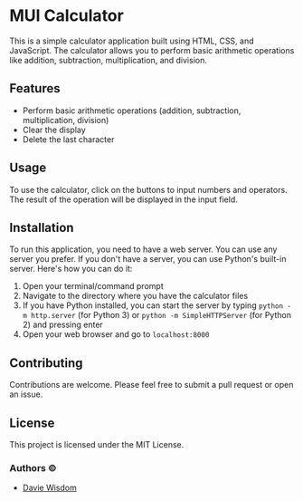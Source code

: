 # MUI Calculator

This is a simple calculator application built using HTML, CSS, and JavaScript. The calculator allows you to perform basic arithmetic operations like addition, subtraction, multiplication, and division.

## Features

- Perform basic arithmetic operations (addition, subtraction, multiplication, division)
- Clear the display
- Delete the last character

## Usage

To use the calculator, click on the buttons to input numbers and operators. The result of the operation will be displayed in the input field.

## Installation

To run this application, you need to have a web server. You can use any server you prefer. If you don't have a server, you can use Python's built-in server. Here's how you can do it:

1. Open your terminal/command prompt
2. Navigate to the directory where you have the calculator files
3. If you have Python installed, you can start the server by typing `python -m http.server` (for Python 3) or `python -m SimpleHTTPServer` (for Python 2) and pressing enter
4. Open your web browser and go to `localhost:8000`

## Contributing

Contributions are welcome. Please feel free to submit a pull request or open an issue.

## License

This project is licensed under the MIT License.

### Authors &copy;
- [Davie Wisdom](https://instagram.com/wisdm.k)


